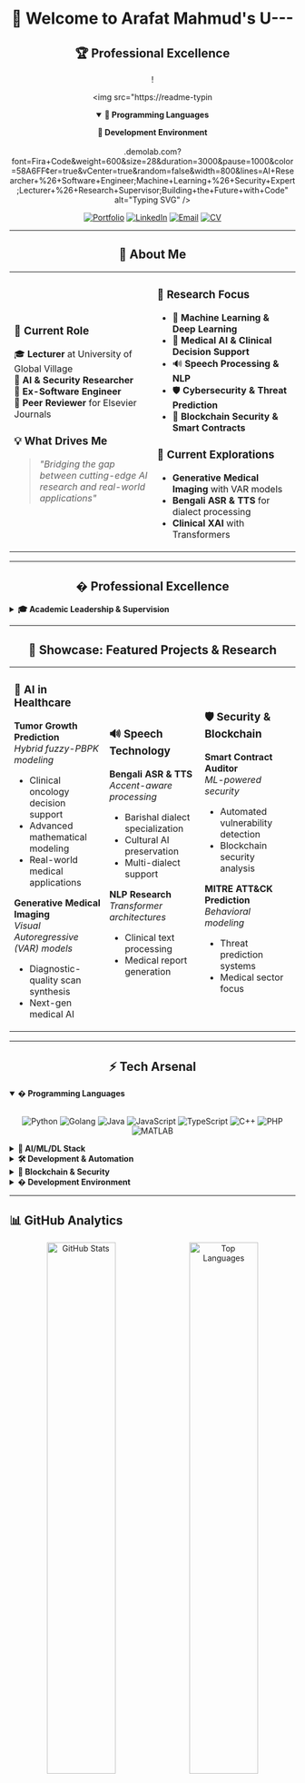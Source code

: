 <div align="center">
  
# 👋 Welcome to Arafat Mahmud's U---

<div align="center">
  
## 🏆 Professional Excellence

</div>! 

<img src="https://readme-typin<details open>
<summary><b>🚀 Programming Languages</b></summary>
<br<details>
<summary><b>🔧 Development Environment</b></summary>
<br>.demolab.com?font=Fira+Code&weight=600&size=28&duration=3000&pause=1000&color=58A6FF&center=true&vCenter=true&random=false&width=800&lines=AI+Researcher+%26+Software+Engineer;Machine+Learning+%26+Security+Expert;Lecturer+%26+Research+Supervisor;Building+the+Future+with+Code" alt="Typing SVG" />

</div>

<div align="center">
  
[![Portfolio](https://img.shields.io/badge/🌐_Portfolio-Visit_Website-2ea44f?style=for-the-badge)](https://arafat-mahmud.netlify.app)
[![LinkedIn](https://img.shields.io/badge/LinkedIn-Connect-0077B5?style=for-the-badge&logo=linkedin)](https://www.linkedin.com/in/arafat2001)
[![Email](https://img.shields.io/badge/Email-Contact-D14836?style=for-the-badge&logo=gmail&logoColor=white)](mailto:arafat.mahmud.2001@gmail.com)
[![CV](https://img.shields.io/badge/📄_Download-CV-success?style=for-the-badge)](https://drive.google.com/uc?export=download&id=1qMZ5GgF5g6sgyjN0yahN0Px8BTtgQpcQ)

</div>

---

<div align="center">
  
## 🚀 About Me

</div>

<table>
<tr>
<td width="50%">

### 🎯 **Current Role**
🎓 **Lecturer** at University of Global Village  
🔬 **AI & Security Researcher**  
💼 **Ex-Software Engineer**  
📝 **Peer Reviewer** for Elsevier Journals  

### 💡 **What Drives Me**
> *"Bridging the gap between cutting-edge AI research and real-world applications"*

</td>
<td width="50%">

### 🔬 **Research Focus**
- 🧠 **Machine Learning & Deep Learning**
- 🏥 **Medical AI & Clinical Decision Support**
- 🔊 **Speech Processing & NLP**
- 🛡️ **Cybersecurity & Threat Prediction**
- 🔗 **Blockchain Security & Smart Contracts**

### 🎯 **Current Explorations**
- **Generative Medical Imaging** with VAR models
- **Bengali ASR & TTS** for dialect processing
- **Clinical XAI** with Transformers

</td>
</tr>
</table>

---

<div align="center">
  
## � Professional Excellence

</div>

<details>
<summary><b>🎓 Academic Leadership & Supervision</b></summary>

### **Masters Supervision**
- 🔬 **CVD Multimodal Diagnostic Model** (ECG, EHR, SNP)

### **Undergraduate Research Groups** (4 Active Teams)
| Research Area | Focus |
|---------------|-------|
| 🛡️ **Medical Cybersecurity** | MITRE ATT&CK-based Threat Detection |
| 🫀 **Cardiovascular AI** | CVD Prediction using XAI |
| 🧬 **Renal Health** | CKD Prediction with Explainable ML |
| 🧠 **Genetic Diagnostics** | Heart & Lung Disease from SNP Data |

### **Leadership Roles**
- 🏆 **Coach** - UGV Programming Team (DUET IUPC)
- 📚 **Member** - Course & Content Review Committee, UGV
- 🔬 **Member** - Research Wing, University of Global Village

</details>

---

<div align="center">
  
## 🎨 Showcase: Featured Projects & Research

</div>

<table>
<tr>
<td width="33%">

### 🧠 **AI in Healthcare**
**Tumor Growth Prediction**  
*Hybrid fuzzy-PBPK modeling*
- Clinical oncology decision support
- Advanced mathematical modeling
- Real-world medical applications

**Generative Medical Imaging**  
*Visual Autoregressive (VAR) models*
- Diagnostic-quality scan synthesis
- Next-gen medical AI

</td>
<td width="33%">

### 🔊 **Speech Technology**
**Bengali ASR & TTS**  
*Accent-aware processing*
- Barishal dialect specialization
- Cultural AI preservation
- Multi-dialect support

**NLP Research**  
*Transformer architectures*
- Clinical text processing
- Medical report generation

</td>
<td width="33%">

### 🛡️ **Security & Blockchain**
**Smart Contract Auditor**  
*ML-powered security*
- Automated vulnerability detection
- Blockchain security analysis

**MITRE ATT&CK Prediction**  
*Behavioral modeling*
- Threat prediction systems
- Medical sector focus

</td>
</tr>
</table>

---

<div align="center">
  
## ⚡ Tech Arsenal

</div>

<details open>
<summary><b>� Programming Languages</b></summary>
<br>

<div align="center">

![Python](https://img.shields.io/badge/Python-3776AB?style=for-the-badge&logo=python&logoColor=white)
![Golang](https://img.shields.io/badge/Go-00ADD8?style=for-the-badge&logo=go&logoColor=white)
![Java](https://img.shields.io/badge/Java-ED8B00?style=for-the-badge&logo=openjdk&logoColor=white)
![JavaScript](https://img.shields.io/badge/JavaScript-F7DF1E?style=for-the-badge&logo=javascript&logoColor=black)
![TypeScript](https://img.shields.io/badge/TypeScript-007ACC?style=for-the-badge&logo=typescript&logoColor=white)
![C++](https://img.shields.io/badge/C++-00599C?style=for-the-badge&logo=c%2B%2B&logoColor=white)
![PHP](https://img.shields.io/badge/PHP-777BB4?style=for-the-badge&logo=php&logoColor=white)
![MATLAB](https://img.shields.io/badge/MATLAB-0076A8?style=for-the-badge&logo=mathworks&logoColor=white)

</div>

</details>

<details>
<summary><b>🧠 AI/ML/DL Stack</b></summary>
<br>

<div align="center">

![TensorFlow](https://img.shields.io/badge/TensorFlow-FF6F00?style=for-the-badge&logo=tensorflow&logoColor=white)
![PyTorch](https://img.shields.io/badge/PyTorch-EE4C2C?style=for-the-badge&logo=pytorch&logoColor=white)
![Keras](https://img.shields.io/badge/Keras-D00000?style=for-the-badge&logo=keras&logoColor=white)
![Scikit-Learn](https://img.shields.io/badge/Scikit--Learn-F7931E?style=for-the-badge&logo=scikit-learn&logoColor=white)
![Hugging Face](https://img.shields.io/badge/🤗_Hugging_Face-FFD21F?style=for-the-badge&logo=huggingface&logoColor=black)
![OpenCV](https://img.shields.io/badge/OpenCV-27338e?style=for-the-badge&logo=OpenCV&logoColor=white)

</div>

</details>

<details>
<summary><b>🛠️ Development & Automation</b></summary>
<br>

<div align="center">

![React](https://img.shields.io/badge/React-20232A?style=for-the-badge&logo=react&logoColor=61DAFB)
![Node.js](https://img.shields.io/badge/Node.js-43853D?style=for-the-badge&logo=node.js&logoColor=white)
![Flutter](https://img.shields.io/badge/Flutter-02569B?style=for-the-badge&logo=flutter&logoColor=white)
![Firebase](https://img.shields.io/badge/Firebase-FFCA28?style=for-the-badge&logo=firebase&logoColor=black)
![n8n](https://img.shields.io/badge/n8n-EA4B71?style=for-the-badge&logo=n8n&logoColor=white)
![Retool](https://img.shields.io/badge/Retool-3D3D3D?style=for-the-badge&logo=retool&logoColor=white)

</div>

</details>

<details>
<summary><b>🔐 Blockchain & Security</b></summary>
<br>

<div align="center">

![Ethereum](https://img.shields.io/badge/Ethereum-3C3C3D?style=for-the-badge&logo=ethereum&logoColor=white)
![Solidity](https://img.shields.io/badge/Solidity-363636?style=for-the-badge&logo=solidity&logoColor=white)
![Web3](https://img.shields.io/badge/Web3-F16822?style=for-the-badge&logo=web3.js&logoColor=white)

</div>

</details>

<details>
<summary><b>� Development Environment</b></summary>
<br>

<div align="center">

![Cursor](https://img.shields.io/badge/Cursor-000000?style=for-the-badge&logo=visual-studio-code&logoColor=white)
![Windsurf](https://img.shields.io/badge/Windsurf-00C4B4?style=for-the-badge&logo=visual-studio-code&logoColor=white)
![VSCode](https://img.shields.io/badge/VSCode-007ACC?style=for-the-badge&logo=visual-studio-code&logoColor=white)
![Google Colab](https://img.shields.io/badge/Colab-F9AB00?style=for-the-badge&logo=google-colab&logoColor=black)
![Git](https://img.shields.io/badge/Git-F05032?style=for-the-badge&logo=git&logoColor=white)
![Docker](https://img.shields.io/badge/Docker-2496ED?style=for-the-badge&logo=docker&logoColor=white)

</div>

</details>


---

## 📊 GitHub Analytics

<div align="center">
  <img width="49%" src="https://github-readme-stats.vercel.app/api?username=arafat-mahmud&show_icons=true&theme=radical&hide_border=true&bg_color=0D1117&title_color=58A6FF&icon_color=1F6FEB&text_color=C9D1D9" alt="GitHub Stats" />
  <img width="49%" src="https://github-readme-stats.vercel.app/api/top-langs/?username=arafat-mahmud&layout=compact&theme=radical&hide_border=true&bg_color=0D1117&title_color=58A6FF&text_color=C9D1D9" alt="Top Languages" />
</div>

<div align="center">
  <img src="https://github-readme-streak-stats.herokuapp.com/?user=arafat-mahmud&theme=radical&hide_border=true&background=0D1117&stroke=58A6FF&ring=58A6FF&fire=FF6B6B&currStreakLabel=C9D1D9" alt="GitHub Streak" />
</div>

<div align="center">
  <img src="https://github-readme-activity-graph.vercel.app/graph?username=arafat-mahmud&theme=react-dark&hide_border=true&bg_color=0D1117&color=58A6FF&line=58A6FF&point=FF6B6B" alt="Contribution Graph" />
</div>

---

<div align="center">
  
## 🤝 Let's Collaborate & Connect!

</div>

<div align="center">

### 💭 *"Building bridges between cutting-edge research and real-world impact"*

I'm always excited to collaborate on **impactful research**, **cross-disciplinary projects**, and **innovation-focused software**. Whether you're working on AI healthcare solutions, security research, or building the next big thing – let's connect!

</div>

<table align="center">
<tr>
<td align="center" width="50%">

### 🚀 **Open for Collaboration**
- 🏥 **Healthcare AI & Medical Technology**
- 🛡️ **Cybersecurity & Threat Analysis**
- 🤖 **Machine Learning Research**
- 🔗 **Blockchain & Smart Contract Security**
- 🌍 **International Research Projects**

</td>
<td align="center" width="50%">

### 📞 **Get in Touch**
[![Email](https://img.shields.io/badge/📧-arafat.mahmud.2001@gmail.com-D14836?style=flat-square&logo=gmail&logoColor=white)](mailto:arafat.mahmud.2001@gmail.com)
[![LinkedIn](https://img.shields.io/badge/💼-LinkedIn_Profile-0077B5?style=flat-square&logo=linkedin)](https://www.linkedin.com/in/arafat2001)
[![Portfolio](https://img.shields.io/badge/🌐-Visit_Portfolio-2ea44f?style=flat-square)](https://arafat-mahmud.netlify.app)
[![WhatsApp](https://img.shields.io/badge/💬-WhatsApp-25D366?style=flat-square&logo=whatsapp&logoColor=white)](https://wa.me/+8801721170869)

</td>
</tr>
</table>

---

<div align="center">

### 🌟 Profile Impact

<img src="https://komarev.com/ghpvc/?username=arafat-mahmud&label=Profile+Views&color=58A6FF&style=flat-square" alt="Profile Views" />
<img src="https://img.shields.io/github/followers/arafat-mahmud?label=Followers&style=flat-square&color=58A6FF&logo=github" alt="Followers" />
<img src="https://img.shields.io/github/stars/arafat-mahmud?label=Total%20Stars&style=flat-square&color=58A6FF&logo=github" alt="Stars" />

### � *"Free as a Cloud"* 
**Let's build something amazing together!**

---

<sub>⭐ **Star my repositories if you find them useful!** ⭐</sub>

</div>
